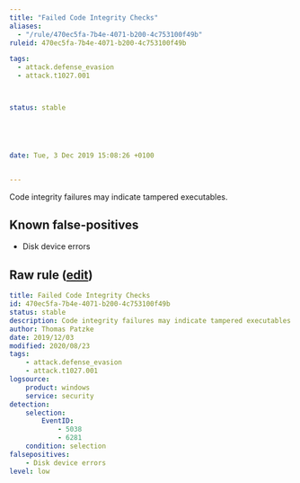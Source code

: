 ```yaml
---
title: "Failed Code Integrity Checks"
aliases:
  - "/rule/470ec5fa-7b4e-4071-b200-4c753100f49b"
ruleid: 470ec5fa-7b4e-4071-b200-4c753100f49b

tags:
  - attack.defense_evasion
  - attack.t1027.001



status: stable





date: Tue, 3 Dec 2019 15:08:26 +0100


---
```


Code integrity failures may indicate tampered executables.

<!--more-->


## Known false-positives

* Disk device errors




## Raw rule ([edit](https://github.com/SigmaHQ/sigma/edit/master/rules/windows/builtin/security/win_susp_codeintegrity_check_failure.yml))
```yaml
title: Failed Code Integrity Checks
id: 470ec5fa-7b4e-4071-b200-4c753100f49b
status: stable
description: Code integrity failures may indicate tampered executables.
author: Thomas Patzke
date: 2019/12/03
modified: 2020/08/23
tags:
    - attack.defense_evasion
    - attack.t1027.001
logsource:
    product: windows
    service: security
detection:
    selection:
        EventID:
            - 5038
            - 6281
    condition: selection
falsepositives:
    - Disk device errors
level: low

```
